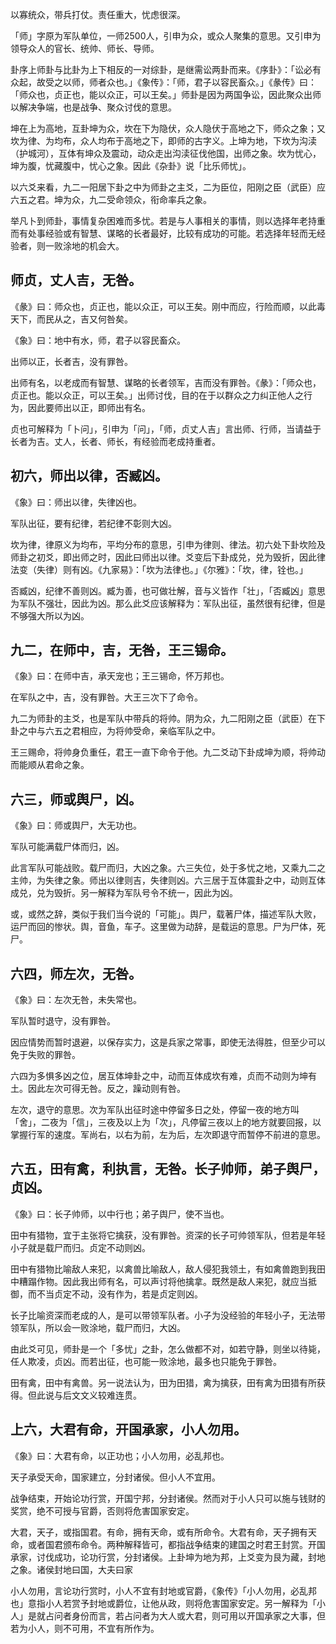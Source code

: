 
以寡统众，带兵打仗。责任重大，忧虑很深。

「师」字原为军队单位，一师2500人，引申为众，或众人聚集的意思。又引申为领导众人的官长、统帅、师长、导师。

卦序上师卦与比卦为上下相反的一对综卦，是继需讼两卦而来。《序卦》：「讼必有众起，故受之以师，师者众也。」《象传》：「师，君子以容民畜众。」《彖传》曰：「师众也，贞正也，能以众正，可以王矣。」师卦是因为两国争讼，因此聚众出师以解决争端，也是战争、聚众讨伐的意思。

坤在上为高地，互卦坤为众，坎在下为隐伏，众人隐伏于高地之下，师众之象；又坎为律、为均布，众人均布于高地之下，即师的古字义。上坤为地，下坎为沟渎（护城河），互体有坤众及震动，动众走出沟渎征伐他国，出师之象。坎为忧心，坤为腹，忧藏腹中，忧心之象。因此《杂卦》说「比乐师忧」。

以六爻来看，九二一阳居下卦之中为师卦之主爻，二为臣位，阳刚之臣（武臣）应六五之君。坤为众，九二受命领众，衔命率兵之象。

举凡卜到师卦，事情复杂困难而多忧。若是与人事相关的事情，则以选择年老持重而有处事经验或有智慧、谋略的长者最好，比较有成功的可能。若选择年轻而无经验者，则一败涂地的机会大。

## 师贞，丈人吉，无咎。

《彖》曰：师众也，贞正也，能以众正，可以王矣。刚中而应，行险而顺，以此毒天下，而民从之，吉又何咎矣。

《象》曰：地中有水，师，君子以容民畜众。

出师以正，长者吉，没有罪咎。

出师有名，以老成而有智慧、谋略的长者领军，吉而没有罪咎。《彖》：「师众也，贞正也。能以众正，可以王矣。」出师讨伐，目的在于以群众之力纠正他人之行为，因此要师出以正，即师出有名。

贞也可解释为「卜问」，引申为「问」，「师，贞丈人吉」言出师、行师，当请益于长者为吉。丈人，长者、师长，有经验而老成持重者。

## 初六，师出以律，否臧凶。

《象》曰：师出以律，失律凶也。

军队出征，要有纪律，若纪律不彰则大凶。

坎为律，律原义为均布，平均分布的意思，引申为律则、律法。初六处下卦坎险及师卦之初爻，即出师之时，因此曰师出以律。爻变后下卦成兑，兑为毁折，因此律法变（失律）则有凶。《九家易》：「坎为法律也。」《尔雅》：「坎，律，铨也。」

否臧凶，纪律不善则凶。臧为善，也可做壮解，音与义皆作「壮」，「否臧凶」意思为军队不强壮，因此为凶。那么此爻应该解释为：军队出征，虽然很有纪律，但是不够强大所以为凶。

## 九二，在师中，吉，无咎，王三锡命。

《象》曰：在师中吉，承天宠也；王三锡命，怀万邦也。

在军队之中，吉，没有罪咎。大王三次下了命令。

九二为师卦的主爻，也是军队中带兵的将帅。阴为众，九二阳刚之臣（武臣）在下卦之中与六五之君相应，为将帅受命，亲临军队之中。

王三赐命，将帅身负重任，君王一直下命令于他。九二爻动下卦成坤为顺，将帅动而能顺从君命之象。

## 六三，师或舆尸，凶。

《象》曰：师或舆尸，大无功也。

军队可能满载尸体而归，凶。

此言军队可能战败。载尸而归，大凶之象。六三失位，处于多忧之地，又乘九二之主帅，为失律之象。师出以律则吉，失律则凶。六三居于互体震卦之中，动则互体成兑，兑为毁折。另一解释为军队号令不统一，因此为凶。

或，或然之辞，类似于我们当今说的「可能」。舆尸，载著尸体，描述军队大败，运尸而回的惨状。舆，音鱼，车子。这里做为动辞，是载运的意思。尸为尸体，死尸。

## 六四，师左次，无咎。

《象》曰：左次无咎，未失常也。

军队暂时退守，没有罪咎。

因应情势而暂时退避，以保存实力，这是兵家之常事，即使无法得胜，但至少可以免于失败的罪咎。

六四为多惧多凶之位，居互体坤卦之中，动而互体成坎有难，贞而不动则为坤有土。因此左次可得无咎。反之，躁动则有咎。

左次，退守的意思。次为军队出征时途中停留多日之处，停留一夜的地方叫「舍」，二夜为「信」，三夜及以上为「次」，凡停留三夜以上的地方就要回报，以掌握行军的速度。军尚右，以右为前，左为后，左次即退守而暂停不前进的意思。

## 六五，田有禽，利执言，无咎。长子帅师，弟子舆尸，贞凶。

《象》曰：长子帅师，以中行也；弟子舆尸，使不当也。

田中有猎物，宜于主张将它擒获，没有罪咎。资深的长子可帅领军队，但若是年轻小子就是载尸而归。贞定不动则凶。

田中有猎物比喻敌人来犯，以禽兽比喻敌人，敌人侵犯我领土，有如禽兽跑到我田中糟蹋作物。因此我出师有名，可以声讨将他擒拿。既然是敌人来犯，就应当抵御，而不当贞定不动，没有作为，若是贞定则凶。

长子比喻资深而老成的人，是可以带领军队者。小子为没经验的年轻小子，无法带领军队，所以会一败涂地，载尸而归，大凶。

由此爻可见，师卦是一个「多忧」之卦，怎么做都不对，如若守静，则坐以待毙，任人欺凌，贞凶。而若出征，也可能一败涂地，最多也只能免于罪咎。

田有禽，田中有禽兽。另一说法认为，田为田猎，禽为擒获，田有禽为田猎有所获得。但此说与后文文义较难连贯。

## 上六，大君有命，开国承家，小人勿用。

《象》曰：大君有命，以正功也；小人勿用，必乱邦也。

天子承受天命，国家建立，分封诸侯。但小人不宜用。

战争结束，开始论功行赏，开国宁邦，分封诸侯。然而对于小人只可以施与钱财的奖赏，绝不可授与官爵，否则将危害国家安定。

大君，天子，或指国君。有命，拥有天命，或有所命令。大君有命，天子拥有天命，或者国君颁布命令。两种解释皆可，都指战争结束的建国之时君王封赏。开国承家，讨伐成功，论功行赏，分封诸侯。上卦坤为地为邦，上爻变为艮为藏，封地之象。诸侯封地曰国，大夫曰家

小人勿用，言论功行赏时，小人不宜有封地或官爵，《象传》「小人勿用，必乱邦也」意指小人若赏予封地或爵位，让他从政，则将危害国家安定。另一解释为「小人」是就占问者身份而言，若占问者为大人或大君，则可用以开国承家之大事，但若为小人，则不可用，不宜有所作为。